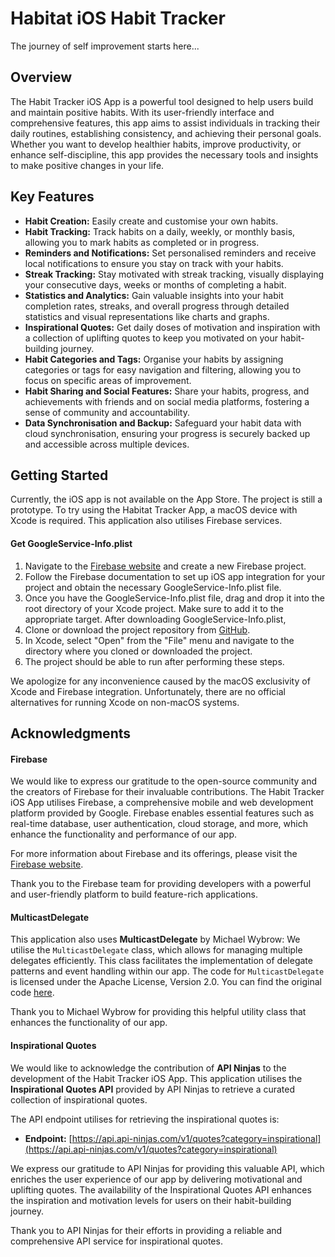 # Habitat iOS Habit Tracker
The journey of self improvement starts here...

## Overview
The Habit Tracker iOS App is a powerful tool designed to help users build and maintain positive habits. With its user-friendly interface and comprehensive features, this app aims to assist individuals in tracking their daily routines, establishing consistency, and achieving their personal goals. Whether you want to develop healthier habits, improve productivity, or enhance self-discipline, this app provides the necessary tools and insights to make positive changes in your life.

## Key Features
- **Habit Creation:** Easily create and customise your own habits.
- **Habit Tracking:** Track habits on a daily, weekly, or monthly basis, allowing you to mark habits as completed or in progress. 
- **Reminders and Notifications:** Set personalised reminders and receive local notifications to ensure you stay on track with your habits.
- **Streak Tracking:** Stay motivated with streak tracking, visually displaying your consecutive days, weeks or months of completing a habit. 
- **Statistics and Analytics:** Gain valuable insights into your habit completion rates, streaks, and overall progress through detailed statistics and visual representations like charts and graphs.
- **Inspirational Quotes:** Get daily doses of motivation and inspiration with a collection of uplifting quotes to keep you motivated on your habit-building journey.
- **Habit Categories and Tags:** Organise your habits by assigning categories or tags for easy navigation and filtering, allowing you to focus on specific areas of improvement.
- **Habit Sharing and Social Features:** Share your habits, progress, and achievements with friends and on social media platforms, fostering a sense of community and accountability.
- **Data Synchronisation and Backup:** Safeguard your habit data with cloud synchronisation, ensuring your progress is securely backed up and accessible across multiple devices.

## Getting Started
Currently, the iOS app is not available on the App Store. The project is still a prototype. To try using the Habitat Tracker App, a macOS device with Xcode is required. This application also utilises Firebase services.
#### Get GoogleService-Info.plist
1. Navigate to the [Firebase website](https://firebase.google.com/) and create a new Firebase project.
2. Follow the Firebase documentation to set up iOS app integration for your project and obtain the necessary GoogleService-Info.plist file.
3. Once you have the GoogleService-Info.plist file, drag and drop it into the root directory of your Xcode project. Make sure to add it to the appropriate target.
After downloading GoogleService-Info.plist, 
1. Clone or download the project repository from [GitHub](https://github.com/your-username/habit-tracker-ios-app).
2.  In Xcode, select "Open" from the "File" menu and navigate to the directory where you cloned or downloaded the project.
3. The project should be able to run after performing these steps.

We apologize for any inconvenience caused by the macOS exclusivity of Xcode and Firebase integration. Unfortunately, there are no official alternatives for running Xcode on non-macOS systems.

## Acknowledgments
#### Firebase
We would like to express our gratitude to the open-source community and the creators of Firebase for their invaluable contributions. The Habit Tracker iOS App utilises Firebase, a comprehensive mobile and web development platform provided by Google. Firebase enables essential features such as real-time database, user authentication, cloud storage, and more, which enhance the functionality and performance of our app.

For more information about Firebase and its offerings, please visit the [Firebase website](https://firebase.google.com/).

Thank you to the Firebase team for providing developers with a powerful and user-friendly platform to build feature-rich applications.

#### MulticastDelegate
This application also uses **MulticastDelegate** by Michael Wybrow: We utilise the `MulticastDelegate` class, which allows for managing multiple delegates efficiently. This class facilitates the implementation of delegate patterns and event handling within our app. The code for `MulticastDelegate` is licensed under the Apache License, Version 2.0. You can find the original code [here]([https://github.com/hkam0006/ios-habitat-habit-tracker/edit/main/README.md#:~:text=FirebaseController.swift-,MulticastDelegate,-.swift](https://github.com/hkam0006/ios-habitat-habit-tracker/blob/f7c16bc10267ad26425435d7753c0ab6ab77e47a/ios-habit-app/Database/MulticastDelegate.swift)).

Thank you to Michael Wybrow for providing this helpful utility class that enhances the functionality of our app.

#### Inspirational Quotes
We would like to acknowledge the contribution of **API Ninjas** to the development of the Habit Tracker iOS App. This application utilises the **Inspirational Quotes API** provided by API Ninjas to retrieve a curated collection of inspirational quotes.

The API endpoint utilises for retrieving the inspirational quotes is:

- **Endpoint:** [https://api.api-ninjas.com/v1/quotes?category=inspirational](https://api.api-ninjas.com/v1/quotes?category=inspirational)

We express our gratitude to API Ninjas for providing this valuable API, which enriches the user experience of our app by delivering motivational and uplifting quotes. The availability of the Inspirational Quotes API enhances the inspiration and motivation levels for users on their habit-building journey.

Thank you to API Ninjas for their efforts in providing a reliable and comprehensive API service for inspirational quotes.
